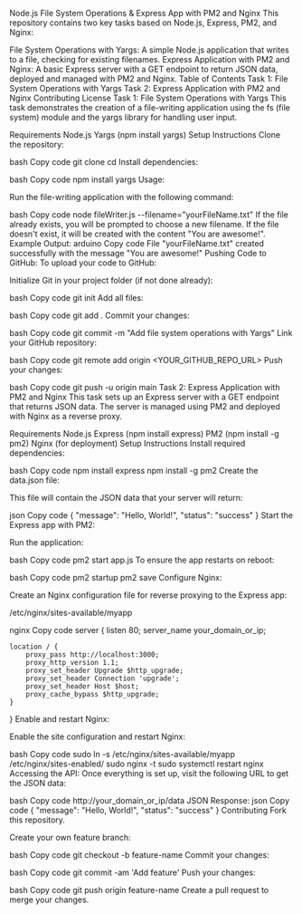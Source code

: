 


Node.js File System Operations & Express App with PM2 and Nginx
This repository contains two key tasks based on Node.js, Express, PM2, and Nginx:

File System Operations with Yargs: A simple Node.js application that writes to a file, checking for existing filenames.
Express Application with PM2 and Nginx: A basic Express server with a GET endpoint to return JSON data, deployed and managed with PM2 and Nginx.
Table of Contents
Task 1: File System Operations with Yargs
Task 2: Express Application with PM2 and Nginx
Contributing
License
Task 1: File System Operations with Yargs
This task demonstrates the creation of a file-writing application using the fs (file system) module and the yargs library for handling user input.

Requirements
Node.js
Yargs (npm install yargs)
Setup Instructions
Clone the repository:

bash
Copy code
git clone <repository-url>
cd <repository-folder>
Install dependencies:

bash
Copy code
npm install yargs
Usage:

Run the file-writing application with the following command:

bash
Copy code
node fileWriter.js --filename="yourFileName.txt"
If the file already exists, you will be prompted to choose a new filename.
If the file doesn't exist, it will be created with the content "You are awesome!".
Example Output:
arduino
Copy code
File "yourFileName.txt" created successfully with the message "You are awesome!"
Pushing Code to GitHub:
To upload your code to GitHub:

Initialize Git in your project folder (if not done already):

bash
Copy code
git init
Add all files:

bash
Copy code
git add .
Commit your changes:

bash
Copy code
git commit -m "Add file system operations with Yargs"
Link your GitHub repository:

bash
Copy code
git remote add origin <YOUR_GITHUB_REPO_URL>
Push your changes:

bash
Copy code
git push -u origin main
Task 2: Express Application with PM2 and Nginx
This task sets up an Express server with a GET endpoint that returns JSON data. The server is managed using PM2 and deployed with Nginx as a reverse proxy.

Requirements
Node.js
Express (npm install express)
PM2 (npm install -g pm2)
Nginx (for deployment)
Setup Instructions
Install required dependencies:

bash
Copy code
npm install express
npm install -g pm2
Create the data.json file:

This file will contain the JSON data that your server will return:

json
Copy code
{
  "message": "Hello, World!",
  "status": "success"
}
Start the Express app with PM2:

Run the application:

bash
Copy code
pm2 start app.js
To ensure the app restarts on reboot:

bash
Copy code
pm2 startup
pm2 save
Configure Nginx:

Create an Nginx configuration file for reverse proxying to the Express app:

/etc/nginx/sites-available/myapp

nginx
Copy code
server {
    listen 80;
    server_name your_domain_or_ip;

    location / {
        proxy_pass http://localhost:3000;
        proxy_http_version 1.1;
        proxy_set_header Upgrade $http_upgrade;
        proxy_set_header Connection 'upgrade';
        proxy_set_header Host $host;
        proxy_cache_bypass $http_upgrade;
    }
}
Enable and restart Nginx:

Enable the site configuration and restart Nginx:

bash
Copy code
sudo ln -s /etc/nginx/sites-available/myapp /etc/nginx/sites-enabled/
sudo nginx -t
sudo systemctl restart nginx
Accessing the API:
Once everything is set up, visit the following URL to get the JSON data:

bash
Copy code
http://your_domain_or_ip/data
JSON Response:
json
Copy code
{
  "message": "Hello, World!",
  "status": "success"
}
Contributing
Fork this repository.

Create your own feature branch:

bash
Copy code
git checkout -b feature-name
Commit your changes:

bash
Copy code
git commit -am 'Add feature'
Push your changes:

bash
Copy code
git push origin feature-name
Create a pull request to merge your changes.
